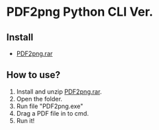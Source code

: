 # PDF2png Python CLI Ver.

## Install

* [PDF2png.rar](./static/PDF2png.rar)

## How to use?

1. Install and unzip [PDF2png.rar](./static/PDF2png.rar).
2. Open the folder.
3. Run file "PDF2png.exe"
4. Drag a PDF file in to cmd.
5. Run it!